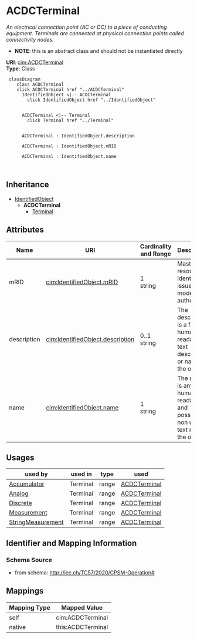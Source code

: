 # ACDCTerminal


_An electrical connection point (AC or DC) to a piece of conducting equipment. Terminals are connected at physical connection points called connectivity nodes._




* __NOTE__: this is an abstract class and should not be instantiated directly


**URI**: [cim:ACDCTerminal](http://iec.ch/TC57/CIM100#ACDCTerminal)<br />
**Type**: Class




```mermaid
 classDiagram
    class ACDCTerminal
    click ACDCTerminal href "../ACDCTerminal"
      IdentifiedObject <|-- ACDCTerminal
        click IdentifiedObject href "../IdentifiedObject"
      

      ACDCTerminal <|-- Terminal
        click Terminal href "../Terminal"
      
      
      ACDCTerminal : IdentifiedObject.description
        
      ACDCTerminal : IdentifiedObject.mRID
        
      ACDCTerminal : IdentifiedObject.name
        
      
```





## Inheritance
* [IdentifiedObject](IdentifiedObject.md)
    * **ACDCTerminal**
        * [Terminal](Terminal.md)



## Attributes


| Name | URI | Cardinality and Range | Description | Inheritance |
| ---  | --- | --- | --- | --- |
| mRID | [cim:IdentifiedObject.mRID](http://iec.ch/TC57/CIM100#IdentifiedObject.mRID) | 1 <br />  string  | Master resource identifier issued by a model authority | [IdentifiedObject](IdentifiedObject.md) |
| description | [cim:IdentifiedObject.description](http://iec.ch/TC57/CIM100#IdentifiedObject.description) | 0..1 <br />  string  | The description is a free human readable text describing or naming the object | [IdentifiedObject](IdentifiedObject.md) |
| name | [cim:IdentifiedObject.name](http://iec.ch/TC57/CIM100#IdentifiedObject.name) | 1 <br />  string  | The name is any free human readable and possibly non unique text naming the o... | [IdentifiedObject](IdentifiedObject.md) |





## Usages

| used by | used in | type | used |
| ---  | --- | --- | --- |
| [Accumulator](Accumulator.md) | Terminal | range | [ACDCTerminal](ACDCTerminal.md) |
| [Analog](Analog.md) | Terminal | range | [ACDCTerminal](ACDCTerminal.md) |
| [Discrete](Discrete.md) | Terminal | range | [ACDCTerminal](ACDCTerminal.md) |
| [Measurement](Measurement.md) | Terminal | range | [ACDCTerminal](ACDCTerminal.md) |
| [StringMeasurement](StringMeasurement.md) | Terminal | range | [ACDCTerminal](ACDCTerminal.md) |






## Identifier and Mapping Information







### Schema Source


* from schema: http://iec.ch/TC57/2020/CPSM-Operation#





## Mappings

| Mapping Type | Mapped Value |
| ---  | ---  |
| self | cim:ACDCTerminal |
| native | this:ACDCTerminal |




